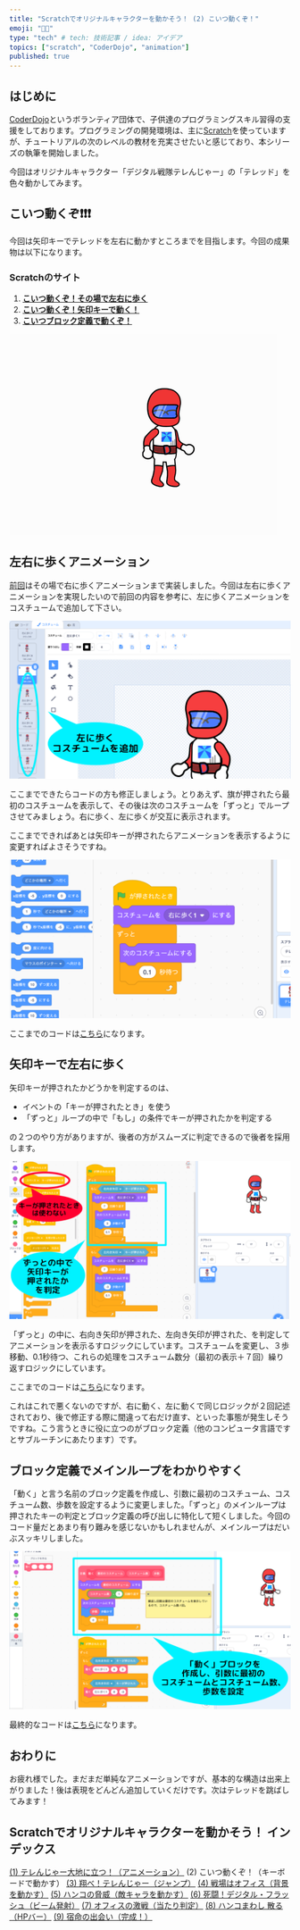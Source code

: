 ```yaml
---
title: "Scratchでオリジナルキャラクターを動かそう！ (2) こいつ動くぞ！"
emoji: "🧑‍💻"
type: "tech" # tech: 技術記事 / idea: アイデア
topics: ["scratch", "CoderDojo", "animation"]
published: true
---
```


## はじめに

[CoderDojo](https://coderdojo.jp/)というボランティア団体で、子供達のプログラミングスキル習得の支援をしております。プログラミングの開発環境は、主に[Scratch]((https://scratch.mit.edu))を使っていますが、チュートリアルの次のレベルの教材を充実させたいと感じており、本シリーズの執筆を開始しました。

今回はオリジナルキャラクター「デジタル戦隊テレんじゃー」の「テレッド」を色々動かしてみます。

## こいつ動くぞ❗️❗️❗️

今回は矢印キーでテレッドを左右に動かすところまでを目指します。今回の成果物は以下になります。

### Scratchのサイト

1. **[こいつ動くぞ！その場で左右に歩く](https://scratch.mit.edu/projects/727787371/)**
2. **[こいつ動くぞ！矢印キーで動く！](https://scratch.mit.edu/projects/727788493/)**
3. **[こいつブロック定義で動くぞ！](https://scratch.mit.edu/projects/727788755/)**

![こいつ動くぞ！](/images/scratch-telenger-0020/scratch-telenger-0020-walking.gif)

## 左右に歩くアニメーション

[前回](https://zenn.dev/naoji/articles/scratch-telenger-0010)はその場で右に歩くアニメーションまで実装しました。今回は左右に歩くアニメーションを実現したいので前回の内容を参考に、左に歩くアニメーションをコスチュームで追加して下さい。

![コスチューム](/images/scratch-telenger-0020/walking-02-costumes.png)

ここまでできたらコードの方も修正しましょう。とりあえず、旗が押されたら最初のコスチュームを表示して、その後は次のコスチュームを「ずっと」でループさせてみましょう。右に歩く、左に歩くが交互に表示されます。

ここまでできればあとは矢印キーが押されたらアニメーションを表示するように変更すればよさそうですね。

![コード](/images/scratch-telenger-0020/walking-02-code.png)

ここまでのコードは[こちら](https://scratch.mit.edu/projects/727787371/)になります。

## 矢印キーで左右に歩く

矢印キーが押されたかどうかを判定するのは、

- イベントの「キーが押されたとき」を使う
- 「ずっと」ループの中で「もし」の条件でキーが押されたかを判定する

の２つのやり方がありますが、後者の方がスムーズに判定できるので後者を採用します。

![コード](/images/scratch-telenger-0020/walking-03-code.png)

「ずっと」の中に、右向き矢印が押された、左向き矢印が押された、を判定してアニメーションを表示るすロジックにしています。コスチュームを変更し、３歩移動、0.1秒待つ、これらの処理をコスチューム数分（最初の表示＋７回）繰り返すロジックにしています。

ここまでのコードは[こちら](https://scratch.mit.edu/projects/727788493/)になります。

これはこれで悪くないのですが、右に動く、左に動くで同じロジックが２回記述されており、後で修正する際に間違って右だけ直す、といった事態が発生しそうですね。こう言うときに役に立つのがブロック定義（他のコンピュータ言語ですとサブルーチンにあたります）です。

## ブロック定義でメインループをわかりやすく

「動く」と言う名前のブロック定義を作成し、引数に最初のコスチューム、コスチューム数、歩数を設定するように変更しました。「ずっと」のメインループは押されたキーの判定とブロック定義の呼び出しに特化して短くしました。今回のコード量だとあまり有り難みを感じないかもしれませんが、メインループはだいぶスッキリしました。

![コード](/images/scratch-telenger-0020/walking-04-code.png)

最終的なコードは[こちら](https://scratch.mit.edu/projects/727788755/)になります。

## おわりに

お疲れ様でした。まだまだ単純なアニメーションですが、基本的な構造は出来上がりました！後は表現をどんどん追加していくだけです。次はテレッドを跳ばしてみます！

## Scratchでオリジナルキャラクターを動かそう！ インデックス

[(1) テレんじゃー大地に立つ！（アニメーション）](https://zenn.dev/naoji/articles/scratch-telenger-0010)
(2) こいつ動くぞ！（キーボードで動かす）
[(3) 翔べ！テレんじゃー（ジャンプ）](https://zenn.dev/naoji/articles/scratch-telenger-0030)
[(4) 戦場はオフィス（背景を動かす）](https://zenn.dev/naoji/articles/scratch-telenger-0040)
[(5) ハンコの脅威（敵キャラを動かす）](https://zenn.dev/naoji/articles/scratch-telenger-0050)
[(6) 死闘！デジタル・フラッシュ（ビーム発射）](https://zenn.dev/naoji/articles/scratch-telenger-0060)
[(7) オフィスの激戦（当たり判定）](https://zenn.dev/naoji/articles/scratch-telenger-0070)
[(8) ハンコまわし 散る（HPバー）](https://zenn.dev/naoji/articles/scratch-telenger-0080)
[(9) 宿命の出会い（完成！）](https://zenn.dev/naoji/articles/scratch-telenger-0090)
